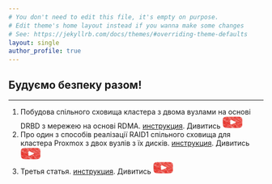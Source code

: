 ```yaml
---
# You don't need to edit this file, it's empty on purpose.
# Edit theme's home layout instead if you wanna make some changes
# See: https://jekyllrb.com/docs/themes/#overriding-theme-defaults
layout: single
author_profile: true
---
```

## Будуємо безпеку разом!
---
1. Побудова спільного сховища кластера з двома вузлами на основі DRBD з мережею на основі RDMA. [инструкция](https://vidomenko-it.github.io/blog/post-1/). Дивитись <a href="https://youtube.com">
  <img src="assets/images/youtube.jpg" width="40" height="25" width="60" target="_blank" alt="Дивитись"></a>  
2. Про один з способів реалізації RAID1 спільного сховища для кластера Proxmox з двох вузлів з їх дисків. [инструкция](https://vidomenko-it.github.io/blog/post-2/). Дивитись <a href="https://youtube.com">
  <img src="assets/images/youtube.jpg" width="40" height="25" width="60" target="_blank" alt="Дивитись"></a> 
3. Третья статья. [инструкция](https://fondurat-it.github.io/blog/post-3/). Дивитись <a href="https://youtube.com">
  <img src="assets/images/youtube.jpg" width="40" height="25" width="60" target="_blank" alt="Дивитись"></a>
